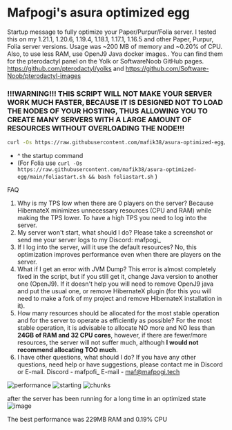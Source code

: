 # Mafpogi's asura optimized egg

Startup message to fully optimize your Paper/Purpur/Folia server. I tested this on my 1.21.1, 1.20.6, 1.19.4, 1.18.1, 1.17.1, 1.16.5 and other Paper, Purpur, Folia server versions. Usage was ~200 MB of memory and ~0.20% of CPU. Also, to use less RAM, use OpenJ9 Java docker images.. You can find them for the pterodactyl panel on the Yolk or SoftwareNoob GitHub pages. https://github.com/pterodactyl/yolks and https://github.com/Software-Noob/pterodactyl-images

### !!!WARNING!!! THIS SCRIPT WILL NOT MAKE YOUR SERVER WORK MUCH FASTER, BECAUSE IT IS DESIGNED NOT TO LOAD THE NODES OF YOUR HOSTING, THUS ALLOWING YOU TO CREATE MANY SERVERS WITH A LARGE AMOUNT OF RESOURCES WITHOUT OVERLOADING THE NODE!!!

```bash 
curl -Os https://raw.githubusercontent.com/mafik38/asura-optimized-egg/main/start.sh && bash start.sh
```
 - ^ the startup command
 - (For Folia use `curl -Os https://raw.githubusercontent.com/mafik38/asura-optimized-egg/main/foliastart.sh && bash foliastart.sh` )


FAQ
1. Why is my TPS low when there are 0 players on the server?
Because HibernateX minimizes unnecessary resources (CPU and RAM) while making the TPS lower. To have a high TPS you need to log into the server.
2. My server won't start, what should I do? Please take a screenshot or send me your server logs to my Discord: mafpogi_
3. If I log into the server, will it use the default resources?
No, this optimization improves performance even when there are players on the server.
4. What if I get an error with JVM Dump?
This error is almost completely fixed in the script, but if you still get it, change Java version to another one (OpenJ9). If it doesn't help you will need to remove OpenJ9 java and put the usual one, or remove HibernateX plugin (for this you will need to make a fork of my project and remove HibernateX installation in it).
5. How many resources should be allocated for the most stable operation and for the server to operate as efficiently as possible?
For the most stable operation, it is advisable to allocate NO more and NO less than **24GB of RAM and 32 CPU cores**, however, if there are fewer/more resources, the server will not suffer much, although **I would not recommend allocating TOO much**.
6. I have other questions, what should I do?
If you have any other questions, need help or have suggestions, please contact me in Discord or E-mail.
Discord - mafpofi_
E-mail - maf@mafpogi.tech

![performance](https://github.com/user-attachments/assets/c7ebaa47-0bbd-4174-b17f-eb25afe6d4bf)
![starting](https://github.com/mafik38/asura-optimized-egg/assets/140355007/9670f483-a1a0-4cc9-be96-6afd62234ebe)
![chunks](https://github.com/mafik38/asura-optimized-egg/assets/140355007/711207c8-a6ac-49fe-ad8a-7716e878facf)

after the server has been running for a long time in an optimized state ![image](https://github.com/user-attachments/assets/5120fbc5-adad-4ebb-ba06-7c1e53e2330a)

The best performance was 229MB RAM and 0.19% CPU



